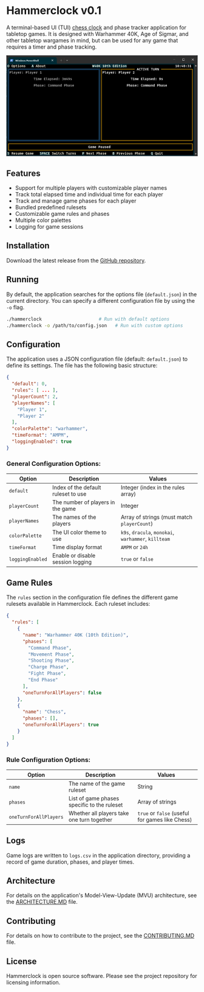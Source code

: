 # Hammerclock v0.1

A terminal-based UI (TUI) [chess clock](https://en.wikipedia.org/wiki/Chess_clock) and phase tracker application for tabletop games. It is designed with Warhammer 40K, Age of Sigmar, and other tabletop wargames in mind, but can be used for any game that requires a timer and phase tracking.

<img alt="Hammerclock Screenshot" src="img.png" width="600"/>

## Features

- Support for multiple players with customizable player names
- Track total elapsed time and individual time for each player
- Track and manage game phases for each player
- Bundled predefined rulesets
- Customizable game rules and phases
- Multiple color palettes
- Logging for game sessions

## Installation

Download the latest release from the [GitHub repository](https://github.com/itworks99/hammerclock).

## Running

By default, the application searches for the options file (`default.json`) in the current directory. You can specify a different configuration file by using the `-o` flag.

```bash
./hammerclock                     # Run with default options
./hammerclock -o /path/to/config.json   # Run with custom options
```

## Configuration

The application uses a JSON configuration file (default: `default.json`) to define its settings. The file has the following basic structure:

```json
{
  "default": 0,
  "rules": [ ... ],
  "playerCount": 2,
  "playerNames": [
    "Player 1",
    "Player 2"
  ],
  "colorPalette": "warhammer",
  "timeFormat": "AMPM",
  "loggingEnabled": true
}
```

### General Configuration Options:

| Option           | Description                         | Values                                               |
| ---------------- | ----------------------------------- | ---------------------------------------------------- |
| `default`        | Index of the default ruleset to use | Integer (index in the rules array)                   |
| `playerCount`    | The number of players in the game   | Integer                                              |
| `playerNames`    | The names of the players            | Array of strings (must match `playerCount`)          |
| `colorPalette`   | The UI color theme to use           | `k9s`, `dracula`, `monokai`, `warhammer`, `killteam` |
| `timeFormat`     | Time display format                 | `AMPM` or `24h`                                      |
| `loggingEnabled` | Enable or disable session logging   | `true` or `false`                                    |

## Game Rules

The `rules` section in the configuration file defines the different game rulesets available in Hammerclock. Each ruleset includes:

```json
{
  "rules": [
    {
      "name": "Warhammer 40K (10th Edition)",
      "phases": [
        "Command Phase",
        "Movement Phase",
        "Shooting Phase",
        "Charge Phase",
        "Fight Phase",
        "End Phase"
      ],
      "oneTurnForAllPlayers": false
    },
    {
      "name": "Chess",
      "phases": [],
      "oneTurnForAllPlayers": true
    }
  ]
}
```

### Rule Configuration Options:

| Option                 | Description                                 | Values                                          |
| ---------------------- | ------------------------------------------- | ----------------------------------------------- |
| `name`                 | The name of the game ruleset                | String                                          |
| `phases`               | List of game phases specific to the ruleset | Array of strings                                |
| `oneTurnForAllPlayers` | Whether all players take one turn together  | `true` or `false` (useful for games like Chess) |

## Logs

Game logs are written to `logs.csv` in the application directory, providing a record of game duration, phases, and player times.

## Architecture

For details on the application's Model-View-Update (MVU) architecture, see the [ARCHITECTURE.MD](ARCHITECTURE.MD) file.

## Contributing

For details on how to contribute to the project, see the [CONTRIBUTING.MD](CONTRIBUTING.MD) file.

## License

Hammerclock is open source software. Please see the project repository for licensing information.
